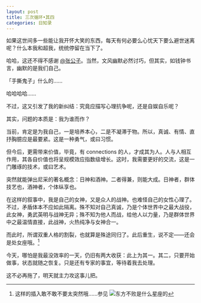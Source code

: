 ```yaml
---
layout: post
title: 三次循环•其四
categories: 日知录
---
```


如果这世间多一些能让我开怀大笑的东西，每天有何必要么心忧天下要么避世迷离呢？什么本我和超我，统统停留在当下了。

哈哈，这还不得不感谢 [@张公子](http://www.zhihu.com/people/zhang-jia-wei)。当然，文风幽默必然讨巧，但其实，如钱钟书言，幽默的是我们自己。

「手撕鬼子」什么的……

哈哈哈哈……

不过，这又引发了我的新纠结：究竟应描写心理抗争呢，还是自娱自乐呢？

其实，问题的本质是：我为谁而作？

当前，肯定是为我自己，一是培养本心，二是不凝滞于物。所以，真诚、有情、直抒胸臆应是最要紧。这是一种勇气，或曰习惯。

但今后，更需带来价值，毕竟，有 connections 的人，才成其为人。人与人相互作用，其各自价值也将呈规模效应指数级增长。这时，我需要更好的交流，这是一门雕琢的技术，或曰艺术。

突然就能弹出尼采的著名概念：日神和酒神。二者得兼，则能大成。日神者，群体技艺也，酒神者，个体纵享也。

在这样的叙事中，我是自己的女神，又是众人的战神。也难怪自己的女性心理了。不过，矛盾体本不应如此隔离。殊不知对自己真诚，乃是个体世界中之最大战役，此女神，勇武英明与战神无异；殊不知为他人而战，给他人以力量，乃是群体世界中之最温情直接，此战神，火热纯净与女神合一。

而此时，所谓双重人格的割裂，也就算是殊途同归了。此后重生，说不定——还会是处女座哦。[^1]

今天，哪怕是我最没效率的一天，仍旧有两大收获：此上为其一。其二，只要开始做事，状态就随之恢复。只是还有专家的事宜，等待着我去处理。

这不必再拖了，明天就主力攻这事儿把。

[^1]: 这样的插入敢不敢不要太突然哦……参见 ![东方不败是什么星座的](http://www.zhihu.com/question/22332032)
